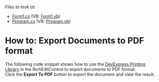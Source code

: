 <!-- default file list -->
*Files to look at*:

* [Form1.cs](./CS/ExportToPDF/Form1.cs) (VB: [Form1.vb](./VB/ExportToPDF/Form1.vb))
* [Program.cs](./CS/ExportToPDF/Program.cs) (VB: [Program.vb](./VB/ExportToPDF/Program.vb))
<!-- default file list end -->
# How to: Export Documents to PDF format


The following code snippet shows how to use the <a href="https://documentation.devexpress.com/WindowsForms/2079/Controls-and-Libraries/Printing-Exporting">DevExpress Printing Library</a> in the RichEditControl to export documents to PDF format. <br>Click the <strong>Export To PDF</strong> button to export the document and view the result. 

<br/>


